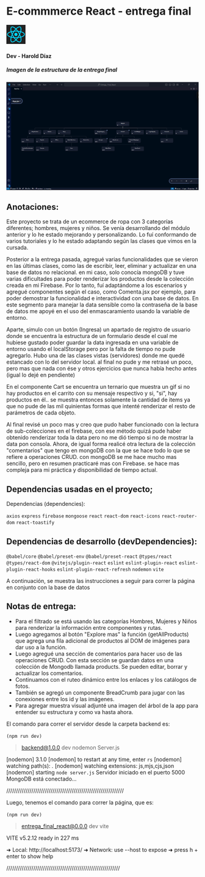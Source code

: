 # E-commmerce React - entrega final 

<div>
<img src="react-1-logo-svgrepo-com.svg" width="50"/>
</div>

#### Dev - Harold Díaz

##### Imagen de la estructura de la entrega final


![Árbol de archivos](image.png)


## Anotaciones:

Este proyecto se trata de un ecommerce de ropa con 3 categorías diferentes; hombres, mujeres y niños. Se venía desarrollando del módulo anterior y lo he estado mejorando y personalizando. Lo fuí conformando de varios tutoriales y lo he estado adaptando según las clases que vimos en la cursada.

Posterior a la entrega pasada, agregué varias funcionalidades que se vieron en las últimas clases, como las de escribir, leer, eliminar y actualizar en una base de datos no relacional. en mi caso, solo conocía mongoDB y tuve varias dificultades para poder renderizar los productos desde la colección creada en mi Firebase. Por lo tanto, fuí adaptándome a los escenarios y agregué componentes según el caso, como Comenta.jsx por ejemplo, para poder demostrar la funcionalidad e interactividad con una base de datos. En este segmento para manejar la data sensible como la contraseña de la base de datos me apoyé en el uso del enmascaramiento usando la variable de entorno.

Aparte, simulo con un botón (Ingresa) un apartado de registro de usuario donde se encuentra la estructura de un formulario desde el cual me hubiese gustado poder guardar la data ingresada en una variable de entorno usando el localStorage pero por la falta de tiempo no pude agregarlo. Hubo una de las clases vistas (servidores) donde me quedé estancado con lo del servidor local. al final no pude y me retrasé un poco, pero mas que nada con ése y otros ejercicios que nunca había hecho antes (igual lo dejé en pendiente)

En el componente Cart se encuentra un ternario que muestra un gif si no hay productos en el carrito con su mensaje respectivo y si, "si", hay productos en él.. se muestra entonces solamente la cantidad de items ya que no pude de las mil quinientas formas que intenté renderizar el resto de parámetros de cada objeto.

Al final revisé un poco mas y creo que pudo haber funcionado con la lectura de sub-colecciones en el firebase, con ese método quizá pude haber obtenido renderizar toda la data pero no me dió tiempo si no de mostrar la data pon consola. Ahora, de igual forma realicé otra lectura de la colección "comentarios" que tengo en mongoDB con la que se hace todo lo que se refiere a operaciones CRUD. con mongoDB se me hace mucho mas sencillo, pero en resumen practicaré mas con Firebase. se hace mas compleja para mi práctica y disponibilidad de tiempo actual.

## Dependencias usadas en el proyecto;

Dependencias (dependencies):

`axios`
`express`
`firebase`
`mongoose`
`react`
`react-dom`
`react-icons`
`react-router-dom`
`react-toastify`

## Dependencias de desarrollo (devDependencies):

`@babel/core`
`@babel/preset-env`
`@babel/preset-react`
`@types/react`
`@types/react-dom`
`@vitejs/plugin-react`
`eslint`
`eslint-plugin-react`
`eslint-plugin-react-hooks`
`eslint-plugin-react-refresh`
`nodemon`
`vite`

A continuación, se muestra las instrucciones a seguir para correr la página en conjunto con la base de datos



## Notas de entrega:

- Para el filtrado se está usando las categorías Hombres, Mujeres y Niños para renderizar la información entre componentes y rutas.
- Luego agregamos al botón "Explore mas" la función (getAllProducts) que agrega una fila adicional de productos al DOM de imágenes para dar uso a la función.
- Luego agregué una sección de comentarios para hacer uso de las operaciones CRUD. Con esta sección se guardan datos en una colección de Mongodb llamada products. Se pueden editar, borrar y actualizar los comentarios.
- Continuamos con el ruteo dinámico entre los enlaces y los catálogos de fotos.
- También se agregó un componente BreadCrumb para jugar con las conexiones entre los id y las imágenes.
- Para agregar muestra visual adjunté una imagen del árbol de la app para entender su estructura y como va hasta ahora.

El comando para correr el servidor desde la carpeta backend es:

`(npm run dev)`

> backend@1.0.0 dev
> nodemon Server.js

[nodemon] 3.1.0
[nodemon] to restart at any time, enter `rs`
[nodemon] watching path(s): _._
[nodemon] watching extensions: js,mjs,cjs,json
[nodemon] starting `node server.js`
Servidor iniciado en el puerto 5000
MongoDB está conectado...

/////////////////////////////////////////////////////////////

Luego, tenemos el comando para correr la página, que es:

`(npm run dev)`

> entrega_final_react@0.0.0 dev
> vite

VITE v5.2.12 ready in 227 ms

➜ Local: http://localhost:5173/
➜ Network: use --host to expose
➜ press h + enter to show help

///////////////////////////////////////////////////////////
